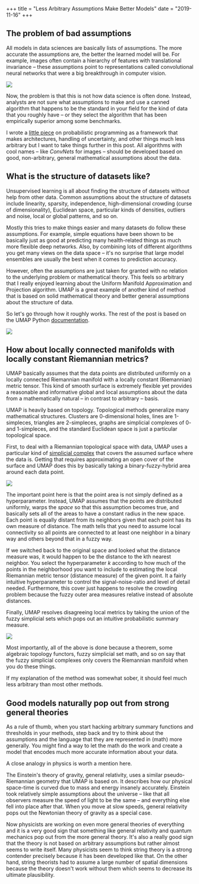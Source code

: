 +++
title = "Less Arbitrary Assumptions Make Better Models"
date = "2019-11-16"
+++

## The problem of bad assumptions

All models in data sciences are basically lists of assumptions. The more accurate the assumptions are, the better the learned model will be. For example, images often contain a hierarchy of features with translational invariance – these assumptions point to representations called convolutional neural networks that were a big breakthrough in computer vision.

<a href="https://www.asimovinstitute.org/neural-network-zoo/"><img src="https://www.asimovinstitute.org/wp-content/uploads/2019/04/NeuralNetworkZoo20042019-1400x2380.png"></a>

Now, the problem is that this is not how data science is often done. Instead, analysts are not sure what assumptions to make and use a canned algorithm that happens to be the standard in your field for the kind of data that you roughly have – or they select the algorithm that has been empirically superior among some benchmarks.

I wrote a <a href="https://eteppo.com/post/probabilistic-programming/" target="_blank"> little piece</a> on probabilistic programming as a framework that makes architectures, handling of uncertainty, and other things much less arbitrary but I want to take things further in this post. All algorithms with cool names – like _ConvNets_ for images – should be developed based on good, non-arbitrary, general mathematical assumptions about the data.

## What is the structure of datasets like?

Unsupervised learning is all about finding the structure of datasets without help from other data. Common assumptions about the structure of datasets include linearity, sparsity, independence, high-dimensional crowding (curse of dimensionality), Euclidean space, particular kinds of densities, outliers and noise, local or global patterns, and so on.

Mostly this tries to make things easier and many datasets do follow these assumptions. For example, simple equations have been shown to be basically just as good at predicting many health-related things as much more flexible deep networks. Also, by combining lots of different algorithms you get many views on the data space – it's no surprise that large model ensembles are usually the best when it comes to prediction accuracy.

However, often the assumptions are just taken for granted with no relation to the underlying problem or mathematical theory. This feels so arbitrary that I really enjoyed learning about the Uniform Manifold Approximation and Projection algorithm. UMAP is a great example of another kind of method that is based on solid mathematical theory and better general assumptions about the structure of data. 

So let's go through how it roughly works. The rest of the post is based on the UMAP Python <a href="https://umap-learn.readthedocs.io/en/latest/" target="_blank">documentation</a>.

<a href="https://www.quora.com/What-is-a-manifold-in-laymans-terms" target="_blank"><img src="https://qph.fs.quoracdn.net/main-qimg-ab41f71f2d4dfff25bdba08dcc9fde81"></a>

## How about locally connected manifolds with locally constant Riemannian metrics?

UMAP basically assumes that the data points are distributed uniformly on a locally connected Riemannian manifold with a locally constant (Riemannian) metric tensor. This kind of smooth surface is extremely flexible yet provides a reasonable and informative global and local assumptions about the data from a mathematically natural – in contrast to arbitrary – basis. 

UMAP is heavily based on topology. Topological methods generalize many mathematical structures. Clusters are 0-dimensional holes, lines are 1-simpleces, triangles are 2-simpleces, graphs are simplicial complexes of 0- and 1-simpleces, and the standard Euclidean space is just a particular topological space.

First, to deal with a Riemannian topological space with data, UMAP uses a particular kind of <a href="https://en.wikipedia.org/wiki/Vietoris%E2%80%93Rips_complex" target="_blank">simplicial complex</a> that covers the assumed surface where the data is. Getting that requires approximating an open cover of the surface and UMAP does this by basically taking a binary-fuzzy-hybrid area around each data point.

<a href="https://umap-learn.readthedocs.io/en/latest" target="_blank"><img src="https://umap-learn.readthedocs.io/en/latest/_images/how_umap_works_umap_open_cover.png"></a>

The important point here is that the point area is not simply defined as a hyperparameter. Instead, UMAP assumes that the points are distributed uniformly, warps the _space_ so that this assumption becomes true, and basically sets all of the areas to have a constant radius in the new space. Each point is equally distant from its neighbors given that each point has its own measure of distance. The math tells that you need to assume local connectivity so all points are connected to at least one neighbor in a binary way and others beyond that in a fuzzy way.

If we switched back to the original space and looked what the distance measure was, it would happen to be the distance to the kth nearest neighbor. You select the hyperparameter _k_ according to how much of the points in the neighborhood you want to include to estimating the local Riemannian metric tensor (distance measure) of the given point. It a fairly intuitive hyperparameter to control the signal-noise-ratio and level of detail needed. Furthermore, this cover just happens to resolve the crowding problem because the fuzzy outer area measures relative instead of absolute distances.

Finally, UMAP resolves disagreeing local metrics by taking the union of the fuzzy simplicial sets which pops out an intuitive probabilistic summary measure.

<a href="https://en.wikipedia.org/wiki/Curvature_of_Riemannian_manifolds"><img src="https://upload.wikimedia.org/wikipedia/commons/thumb/6/61/Gaussian_curvature.svg/800px-Gaussian_curvature.svg.png"></a>

Most importantly, all of the above is done because a theorem, some algebraic topology functors, fuzzy simplicial set math, and so on say that the fuzzy simplicial complexes only covers the Riemannian manifold when you do these things.

If my explanation of the method was somewhat sober, it should feel much less arbitrary than most other methods.

## Good models naturally pop out from strong general theories

As a rule of thumb, when you start hacking arbitrary summary functions and thresholds in your methods, step back and try to think about the assumptions and the language that they are represented in (math) more generally. You might find a way to let the math do the work and create a model that encodes much more accurate information about your data.

A close analogy in physics is worth a mention here.

The Einstein's theory of gravity, general relativity, uses a similar pseudo-Riemannian geometry that UMAP is based on. It describes how our physical space-time is curved due to mass and energy insanely accurately. Einstein took relatively simple assumptions about the universe – like that all observers measure the speed of light to be the same – and everything else fell into place after that. When you move at slow speeds, general relativity pops out the Newtonian theory of gravity as a special case. 

Now physicists are working on even more general theories of everything and it is a very good sign that something like general relativity and quantum mechanics pop out from the more general theory. It's also a really good sign that the theory is not based on arbitrary assumptions but rather almost seems to write itself. Many physicists seem to think string theory is a strong contender precisely because it has been developed like that. On the other hand, string theorists had to assume a large number of spatial dimensions because the theory doesn't work without them which seems to decrease its ultimate plausibility.